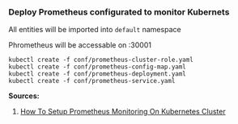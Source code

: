 
### Deploy Prometheus configurated to monitor Kubernets

All entities will be imported into `default` namespace

Phrometheus will be accessable on <public master node ip>:30001

```
kubectl create -f conf/prometheus-cluster-role.yaml
kubectl create -f conf/prometheus-config-map.yaml
kubectl create -f conf/prometheus-deployment.yaml
kubectl create -f conf/prometheus-service.yaml
```

**Sources:**
1. [How To Setup Prometheus Monitoring On Kubernetes Cluster](https://devopscube.com/setup-prometheus-monitoring-on-kubernetes/)
